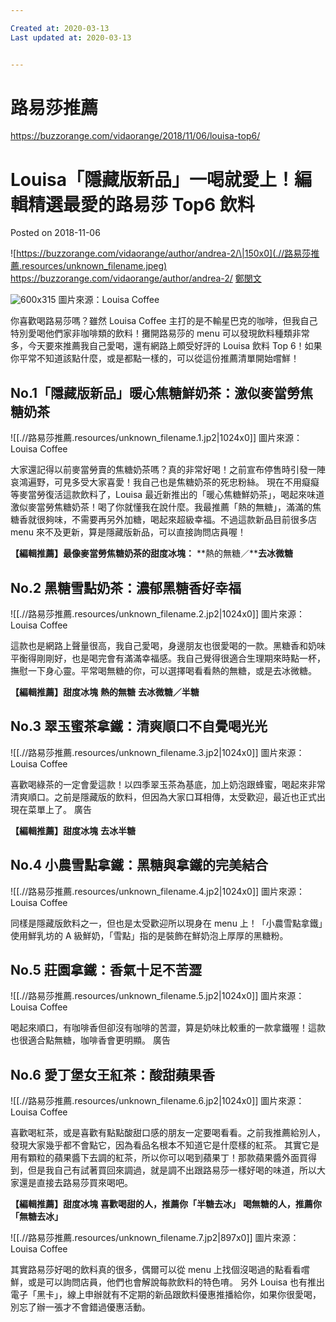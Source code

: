 ```yaml
---

Created at: 2020-03-13
Last updated at: 2020-03-13


---
```


# 路易莎推薦


<https://buzzorange.com/vidaorange/2018/11/06/louisa-top6/>

# **Louisa「隱藏版新品」一喝就愛上！編輯精選最愛的路易莎 Top6 飲料**

Posted on 
2018-11-06

![https://buzzorange.com/vidaorange/author/andrea-2/\|150x0](.//路易莎推薦.resources/unknown_filename.jpeg) <https://buzzorange.com/vidaorange/author/andrea-2/> [鄭閔文](https://buzzorange.com/vidaorange/author/andrea-2/)

![600x315](https://buzzorange.com/vidaorange/wp-content/uploads/sites/3/2018/11/%E6%9C%AA%E5%91%BD%E5%90%8D%E6%8B%BC%E5%9B%BE-57.png)
圖片來源：Louisa Coffee

你喜歡喝路易莎嗎？雖然 Louisa Coffee 主打的是不輸星巴克的咖啡，但我自己特別愛喝他們家非咖啡類的飲料！攤開路易莎的 menu 可以發現飲料種類非常多，今天要來推薦我自己愛喝，還有網路上頗受好評的 Louisa 飲料 Top 6！如果你平常不知道該點什麼，或是都點一樣的，可以從這份推薦清單開始嚐鮮！

## **No.1「隱藏版新品」暖心焦糖鮮奶茶：激似麥當勞焦糖奶茶**

![[.//路易莎推薦.resources/unknown_filename.1.jp2\|1024x0]]
圖片來源：Louisa Coffee

大家還記得以前麥當勞賣的焦糖奶茶嗎？真的非常好喝！之前宣布停售時引發一陣哀鴻遍野，可見多受大家喜愛！我自己也是焦糖奶茶的死忠粉絲。
現在不用癡癡等麥當勞復活這款飲料了，Louisa 最近新推出的「暖心焦糖鮮奶茶」，喝起來味道激似麥當勞焦糖奶茶！喝了你就懂我在說什麼。我最推薦「熱的無糖」，滿滿的焦糖香就很夠味，不需要再另外加糖，喝起來超級幸福。不過這款新品目前很多店 menu 來不及更新，算是隱藏版新品，可以直接詢問店員喔！

**【編輯推薦】最像麥當勞焦糖奶茶的甜度冰塊：**
**熱的無糖／****去冰微糖** 

## **No.2 黑糖雪點奶茶：濃郁黑糖香好幸福**

![[.//路易莎推薦.resources/unknown_filename.2.jp2\|1024x0]]
圖片來源：Louisa Coffee

這款也是網路上聲量很高，我自己愛喝，身邊朋友也很愛喝的一款。黑糖香和奶味平衡得剛剛好，也是喝完會有滿滿幸福感。我自己覺得很適合生理期來時點一杯，撫慰一下身心靈。平常喝無糖的你，可以選擇喝看看熱的無糖，或是去冰微糖。

**【編輯推薦】甜度冰塊** 
**熱的無糖** 
**去冰微糖／半糖**

## **No.3 翠玉蜜茶拿鐵：清爽順口不自覺喝光光**

![[.//路易莎推薦.resources/unknown_filename.3.jp2\|1024x0]]
圖片來源：Louisa Coffee

喜歡喝綠茶的一定會愛這款！以四季翠玉茶為基底，加上奶泡跟蜂蜜，喝起來非常清爽順口。之前是隱藏版的飲料，但因為大家口耳相傳，太受歡迎，最近也正式出現在菜單上了。
廣告

**【編輯推薦】甜度冰塊** 
**去冰半糖**

## **No.4 小農雪點拿鐵：黑糖與拿鐵的完美結合**

![[.//路易莎推薦.resources/unknown_filename.4.jp2\|1024x0]]
圖片來源：Louisa Coffee

同樣是隱藏版飲料之一，但也是太受歡迎所以現身在 menu 上！「小農雪點拿鐵」使用鮮乳坊的 A 級鮮奶，「雪點」指的是裝飾在鮮奶泡上厚厚的黑糖粉。

## **No.5 莊園拿鐵：香氣十足不苦澀**

![[.//路易莎推薦.resources/unknown_filename.5.jp2\|1024x0]]
圖片來源：Louisa Coffee

喝起來順口，有咖啡香但卻沒有咖啡的苦澀，算是奶味比較重的一款拿鐵喔！這款也很適合點無糖，咖啡香會更明顯。
廣告

## **No.6 愛丁堡女王紅茶：酸甜蘋果香**

![[.//路易莎推薦.resources/unknown_filename.6.jp2\|1024x0]]
圖片來源：Louisa Coffee

喜歡喝紅茶，或是喜歡有點點酸甜口感的朋友一定要喝看看。之前我推薦給別人，發現大家幾乎都不會點它，因為看品名根本不知道它是什麼樣的紅茶。
其實它是用有顆粒的蘋果醬下去調的紅茶，所以你可以喝到蘋果丁！那款蘋果醬外面買得到，但是我自己有試著買回來調過，就是調不出跟路易莎一樣好喝的味道，所以大家還是直接去路易莎買來喝吧。

**【編輯推薦】甜度冰塊** 
**喜歡喝甜的人，推薦你「半糖去冰」**
**喝無糖的人，推薦你「無糖去冰」**

![[.//路易莎推薦.resources/unknown_filename.7.jp2\|897x0]]
圖片來源：Louisa Coffee

其實路易莎好喝的飲料真的很多，偶爾可以從 menu 上找個沒喝過的點看看嚐鮮，或是可以詢問店員，他們也會解說每款飲料的特色唷。 另外 Louisa 也有推出電子「黑卡」，線上申辦就有不定期的新品跟飲料優惠推播給你，如果你很愛喝，別忘了辦一張才不會錯過優惠活動。

